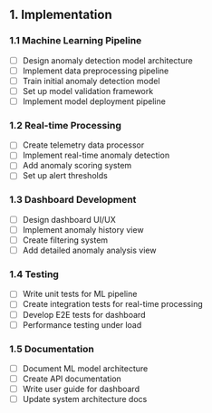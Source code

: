 ## 1. Implementation

### 1.1 Machine Learning Pipeline
- [ ] Design anomaly detection model architecture
- [ ] Implement data preprocessing pipeline
- [ ] Train initial anomaly detection model
- [ ] Set up model validation framework
- [ ] Implement model deployment pipeline

### 1.2 Real-time Processing
- [ ] Create telemetry data processor
- [ ] Implement real-time anomaly detection
- [ ] Add anomaly scoring system
- [ ] Set up alert thresholds

### 1.3 Dashboard Development
- [ ] Design dashboard UI/UX
- [ ] Implement anomaly history view
- [ ] Create filtering system
- [ ] Add detailed anomaly analysis view

### 1.4 Testing
- [ ] Write unit tests for ML pipeline
- [ ] Create integration tests for real-time processing
- [ ] Develop E2E tests for dashboard
- [ ] Performance testing under load

### 1.5 Documentation
- [ ] Document ML model architecture
- [ ] Create API documentation
- [ ] Write user guide for dashboard
- [ ] Update system architecture docs
